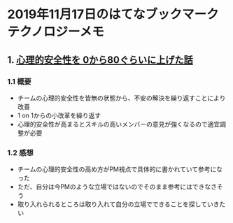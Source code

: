 # 2019年11月17日のはてなブックマークテクノロジーメモ

## 1. [心理的安全性を 0から80ぐらいに上げた話](https://www.slideshare.net/yusukehisatsu/080-120640059)

### 1.1 概要

- チームの心理的安全性を皆無の状態から、不安の解決を繰り返すことにより改善
- 1 on 1からの小改革を繰り返す
- 心理的安全性が高まるとスキルの高いメンバーの意見が強くなるので適宜調整が必要

### 1.2 感想

- チームの心理的安全性の高め方がPM視点で具体的に書かれていて参考になった
- ただ、自分は今PMのような立場ではないのでそのまま参考にはできなさそう
- 取り入れられるところは取り入れて自分の立場でできることを探していきたい
